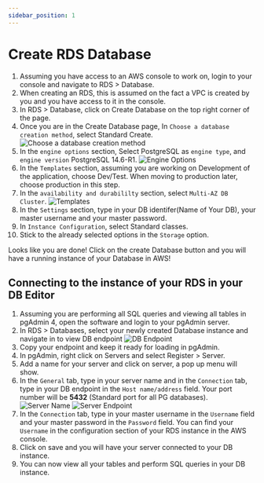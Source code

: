 ```yaml
---
sidebar_position: 1
---
```


# Create RDS Database

1. Assuming you have access to an AWS console to work on, login to your console and navigate to RDS > Database.
2. When creating an RDS, this is assumed on the fact a VPC is created by you and you have access to it in the console.
3. In RDS > Database, click on Create Database on the top right corner of the page.
4. Once you are in the Create Database page, In `Choose a database creation method`, select Standard Create.
   ![Choose a database creation method](/img/Choose-a-database-creation-method.png)
5. In the `engine options` section, Select PostgreSQL as `engine type`, and `engine version` PostgreSQL 14.6-R1.
   ![Engine Options](/img/Engine-Options.png)
6. In the `Templates` section, assuming you are working on Development of the application, choose Dev/Test. When moving to production later, choose production in this step.
7. In the `availability and durabililty` section, select `Multi-AZ DB Cluster`.
   ![Templates](/img/Templates.png)
8. In the `Settings` section, type in your DB identifer(Name of Your DB), your master username and your master password.
9. In `Instance Configuration`, select Standard classes.
10. Stick to the already selected options in the `Storage` option.

Looks like you are done! Click on the create Database button and you will have a running instance of your Database in AWS!

## Connecting to the instance of your RDS in your DB Editor

1.  Assuming you are performing all SQL queries and viewing all tables in pgAdmin 4, open the software and login to your pgAdmin server.
2.  In RDS > Databases, select your newly created Database instance and navigate in to view DB endpoint
    ![DB Endpoint](/img/DB-Endpoint.png)
3.  Copy your endpoint and keep it ready for loading in pgAdmin.
4.  In pgAdmin, right click on Servers and select Register > Server.
5.  Add a name for your server and click on server, a pop up menu will show.
6.  In the `General` tab, type in your server name and in the `Connection` tab, type in your DB endpoint in the `Host name/address` field. Your port number will be **5432** (Standard port for all PG databases).
    ![Server Name](/img/Server-Name.png)
    ![Server Endpoint](/img/Connection.png)
7.  In the `Connection` tab, type in your master username in the `Username` field and your master password in the `Password` field. You can find your `Username` in the configuration section of your RDS instance in the AWS console.
8.  Click on save and you will have your server connected to your DB instance.
9.  You can now view all your tables and perform SQL queries in your DB instance.
